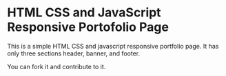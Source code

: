 # HTML CSS and JavaScript Responsive Portofolio Page

This is a simple HTML CSS and javascript responsive portfolio page. It has only three sections header, banner, and footer.

You can fork it and contribute to it.
